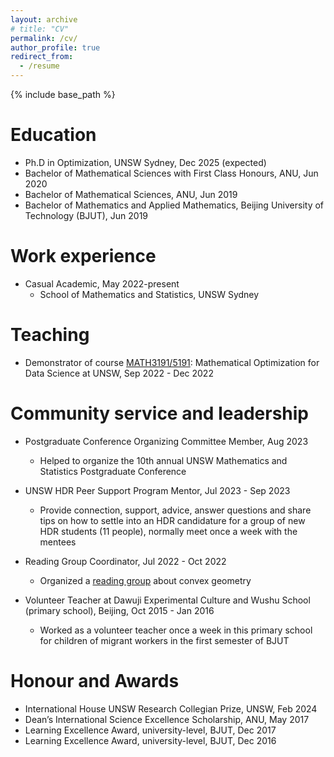 ```yaml
---
layout: archive
# title: "CV"
permalink: /cv/
author_profile: true
redirect_from:
  - /resume
---
```


{% include base_path %}

Education
======
* Ph.D in Optimization, UNSW Sydney, Dec 2025 (expected)
* Bachelor of Mathematical Sciences with First Class Honours, ANU, Jun 2020
* Bachelor of Mathematical Sciences, ANU, Jun 2019
* Bachelor of Mathematics and Applied Mathematics, Beijing University of Technology (BJUT), Jun 2019

Work experience
======
* Casual Academic, May 2022-present
  * School of Mathematics and Statistics, UNSW Sydney
 
Teaching
======
* Demonstrator of course [MATH3191/5191](https://www.unsw.edu.au/science/our-schools/maths/student-life-resources/undergraduate/undergraduate-courses/math3191-mathematical-optimisation-for-data-science#heading-991840310): Mathematical Optimization for Data Science at UNSW, Sep 2022 - Dec 2022
  
Community service and leadership
======
* Postgraduate Conference Organizing Committee Member, Aug 2023
  * Helped to organize the 10th annual UNSW Mathematics and Statistics Postgraduate Conference

* UNSW HDR Peer Support Program Mentor, Jul 2023 - Sep 2023
  * Provide connection, support, advice, answer questions and share tips on how to settle into an HDR candidature for a group of new HDR students (11 people), normally meet once a week with the mentees

* Reading Group Coordinator, Jul 2022 - Oct 2022
  * Organized a [reading group](https://www.mocao.org/cg/) about convex geometry

* Volunteer Teacher at Dawuji Experimental Culture and Wushu School (primary school), Beijing, Oct 2015 - Jan 2016
  * Worked as a volunteer teacher once a week in this primary school for children of migrant workers in the first semester of BJUT

Honour and Awards
======
* International House UNSW Research Collegian Prize, UNSW, Feb 2024
* Dean’s International Science Excellence Scholarship, ANU, May 2017
* Learning Excellence Award, university-level, BJUT, Dec 2017
* Learning Excellence Award, university-level, BJUT, Dec 2016
